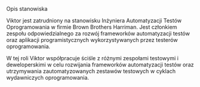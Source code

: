 Opis stanowiska

Viktor jest zatrudniony na stanowisku Inżyniera Automatyzacji Testów Oprogramowania w firmie Brown Brothers Harriman. Jest członkiem zespołu odpowiedzialnego za rozwój frameworków automatyzacji testów oraz aplikacji programistycznych wykorzystywanych przez testerów oprogramowania.

W tej roli Viktor współpracuje ściśle z różnymi zespołami testowymi i deweloperskimi w celu rozwijania frameworków automatyzacji testów oraz utrzymywania zautomatyzowanych zestawów testowych w cyklach wydawniczych oprogramowania.

